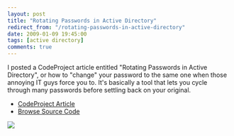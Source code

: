 ```yaml
---
layout: post
title: "Rotating Passwords in Active Directory"
redirect_from: "/rotating-passwords-in-active-directory"
date: 2009-01-09 19:45:00
tags: [active directory]
comments: true
---
```

I posted a CodeProject article entitled "Rotating Passwords in Active Directory", or how to "change" your password to the same one when those annoying IT guys force you to. It's basically a tool that lets you cycle through many passwords before settling back on your original.

- [CodeProject Article](http://www.codeproject.com/KB/system/rotatepassword.aspx)
- [Browse Source Code](https://github.com/dblock/codeproject/tree/master/RotatePassword)

![](http://www.codeproject.com/KB/system/rotatepassword/RotatePassword.jpg)

